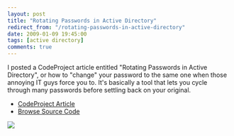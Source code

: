 ```yaml
---
layout: post
title: "Rotating Passwords in Active Directory"
redirect_from: "/rotating-passwords-in-active-directory"
date: 2009-01-09 19:45:00
tags: [active directory]
comments: true
---
```

I posted a CodeProject article entitled "Rotating Passwords in Active Directory", or how to "change" your password to the same one when those annoying IT guys force you to. It's basically a tool that lets you cycle through many passwords before settling back on your original.

- [CodeProject Article](http://www.codeproject.com/KB/system/rotatepassword.aspx)
- [Browse Source Code](https://github.com/dblock/codeproject/tree/master/RotatePassword)

![](http://www.codeproject.com/KB/system/rotatepassword/RotatePassword.jpg)

